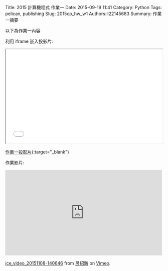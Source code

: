 Title: 2015 計算機程式 作業一
Date: 2015-09-19 11:41
Category: Python
Tags: pelican, publishing
Slug: 2015cp_hw_w1
Authors:ll22145683
Summary: 作業一摘要

以下為作業一內容

利用 iframe 嵌入投影片:

<iframe src="simplest.html" width="500" height="300"></iframe>

[作業一投影片](presentation/simplest.html){:target="_blank"}

 作業影片:
 <iframe src="https://player.vimeo.com/video/145026914" width="500" height="272" frameborder="0" webkitallowfullscreen mozallowfullscreen allowfullscreen></iframe> <p><a href="https://vimeo.com/145026914">ice_video_20151108-140646</a> from <a href="https://vimeo.com/user45183410">呂紹新</a> on <a href="https://vimeo.com">Vimeo</a>.</p>